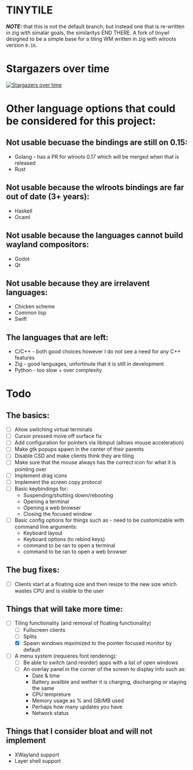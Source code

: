 # TINYTILE
***NOTE:*** that this is not the default branch, but instead one that is re-written in zig with simalar goals, the similaritys END THERE.
A fork of tinywl designed to be a simple base for a tiling WM written in zig with wlroots version `0.16`.

# Stargazers over time
[![Stargazers over time](https://starchart.cc/godalming123/tinytile.svg)](https://starchart.cc/godalming123/tinytile)

# Other language options that could be considered for this project:
## Not usable becuase the bindings are still on 0.15:
 - Golang - has a PR for wlroots 0.17 which will be merged when that is released
 - Rust
## Not usable because the wlroots bindings are far out of date (3+ years):
 - Haskell
 - Ocaml
## Not usable because the languages cannot build wayland compositors:
 - Godot
 - Qt
## Not usable because they are irrelavent languages:
 - Chicken scheme
 - Common lisp
 - Swift
## The languages that are left:
 - C/C++ - both good choices however I do not see a need for any C++ features
 - Zig - good languages, unfortinute that it is still in development
 - Python - too slow + over complexity

# Todo
## The basics:
 - [ ] Allow switching virtual terminals
 - [ ] Cursor pressed move off surface fix
 - [ ] Add configuration for pointers via libinput (allows mouse acceleration)
 - [ ] Make gtk popups spawn in the center of their parents
 - [ ] Disable CSD and make clients think they are tiling
 - [ ] Make sure that the mouse always has the correct icon for what it is pointing over
 - [ ] Implement drag icons
 - [ ] Implement the screen copy protocol
 - [ ] Basic keybindings for:
    - Suspending/shutting down/rebooting
    - Opening a terminal
    - Opening a web browser
    - Closing the focused window
 - [ ] Basic config options for things such as - need to be customizable with command line arguments:
    - Keyboard layout
    - Keyboard options (to rebind keys)
    - command to be ran to open a terminal
    - command to be ran to open a web browser
## The bug fixes:
 - [ ] Clients start at a floating size and then resize to the new size which wastes CPU and is visible to the user
## Things that will take more time:
 - [ ] Tiling functionality (and removal of floating functionality)
    - [ ] Fullscreen clients
    - [ ] Splits
    - [X] Spawn windows maximized to the pointer focused monitor by default
 - [ ] A menu system (requieres font rendering):
    - [ ] Be able to switch (and reorder) apps with a list of open windows
    - [ ] An overlay panel in the corner of the screen to display info such as:
       - Date & time
       - Battery availble and wether it is charging, discharging or staying the same
       - CPU tempreture
       - Memory usage as % and GB/MB used
       - Perhaps how many updates you have
       - Network status
## Things that I consider bloat and will not implement
 - XWayland support
 - Layer shell support

